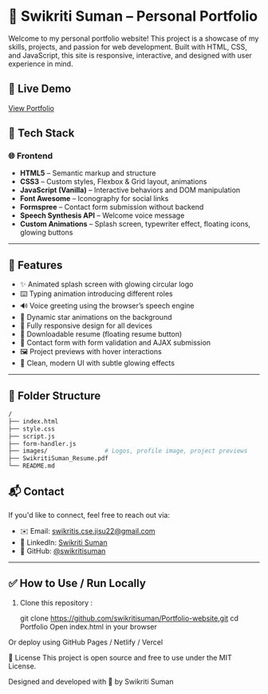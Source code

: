 # 💼 Swikriti Suman – Personal Portfolio

Welcome to my personal portfolio website! This project is a showcase of my skills, projects, and passion for web development. Built with HTML, CSS, and JavaScript, this site is responsive, interactive, and designed with user experience in mind.

## 🚀 Live Demo

[View Portfolio](https://lovely-khapse-6b6421.netlify.app/)  



## 🧰 Tech Stack

### 🌐 Frontend
- **HTML5** – Semantic markup and structure
- **CSS3** – Custom styles, Flexbox & Grid layout, animations
- **JavaScript (Vanilla)** – Interactive behaviors and DOM manipulation
- **Font Awesome** – Iconography for social links
- **Formspree** – Contact form submission without backend
- **Speech Synthesis API** – Welcome voice message
- **Custom Animations** – Splash screen, typewriter effect, floating icons, glowing buttons

---

## 🧩 Features

- ✨ Animated splash screen with glowing circular logo
- ⌨️ Typing animation introducing different roles
- 🔊 Voice greeting using the browser’s speech engine
- 🌟 Dynamic star animations on the background
- 📱 Fully responsive design for all devices
- 📎 Downloadable resume (floating resume button)
- 💬 Contact form with form validation and AJAX submission
- 🖼️ Project previews with hover interactions
- 🎨 Clean, modern UI with subtle glowing effects

---

## 📁 Folder Structure

```bash
/
├── index.html
├── style.css
├── script.js
├── form-handler.js
├── images/                # Logos, profile image, project previews
├── SwikritiSuman_Resume.pdf
└── README.md
```

## 📬 Contact

If you'd like to connect, feel free to reach out via:
- ✉️ Email: [swikritis.cse.jisu22@gmail.com](mailto:swikritis.cse.jisu22@gmail.com)
- 💼 LinkedIn: [Swikriti Suman](https://www.linkedin.com/in/swikriti-suman-27b549226/)
- 🐙 GitHub: [@swikritisuman](https://github.com/swikritisuman)

---

## ✅ How to Use / Run Locally

1. Clone this repository : 
   
   git clone https://github.com/swikritisuman/Portfolio-website.git
   cd Portfolio
Open index.html in your browser

Or deploy using GitHub Pages / Netlify / Vercel

🪪 License
This project is open source and free to use under the MIT License.

Designed and developed with 💙 by Swikriti Suman



